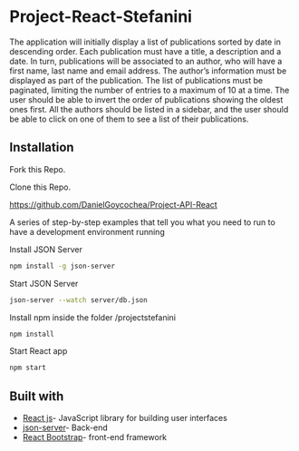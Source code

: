 # Project-React-Stefanini

The application will initially display a list of publications sorted by date in descending order.
Each publication must have a title, a description and a date. In turn, publications will be
associated to an author, who will have a first name, last name and email address. The author’s
information must be displayed as part of the publication.
The list of publications must be paginated, limiting the number of entries to a maximum of 10 at
a time.
The user should be able to invert the order of publications showing the oldest ones first.
All the authors should be listed in a sidebar, and the user should be able to click on one of them
to see a list of their publications.

## Installation
Fork this Repo.

Clone this Repo.

https://github.com/DanielGoycochea/Project-API-React

A series of step-by-step examples that tell you what you need to run to have a development environment running


Install  JSON Server

```bash
npm install -g json-server
```
Start JSON Server
```bash
json-server --watch server/db.json
```
Install  npm inside the folder /projectstefanini

```bash
npm install
```
Start React app

```bash
npm start
```


## Built with

* [React js](https://reactjs.org/)- JavaScript library for building user interfaces  
* [json-server](https://www.npmjs.com/package/json-server)- Back-end 
* [React Bootstrap](https://react-bootstrap.github.io/)- front-end framework
